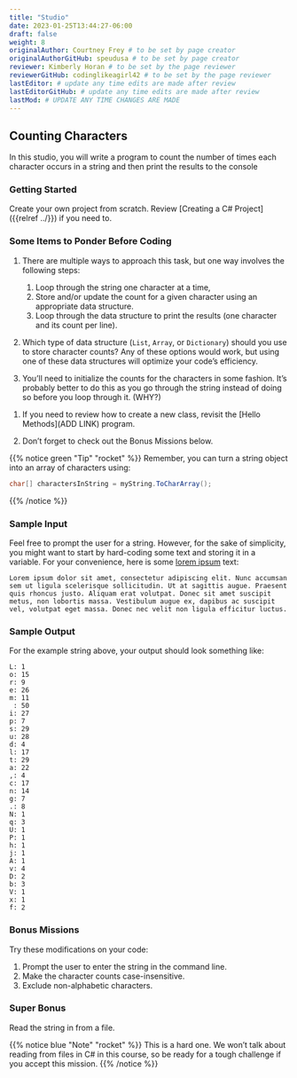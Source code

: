 ```yaml
---
title: "Studio"
date: 2023-01-25T13:44:27-06:00
draft: false
weight: 8
originalAuthor: Courtney Frey # to be set by page creator
originalAuthorGitHub: speudusa # to be set by page creator
reviewer: Kimberly Horan # to be set by the page reviewer
reviewerGitHub: codinglikeagirl42 # to be set by the page reviewer
lastEditor: # update any time edits are made after review
lastEditorGitHub: # update any time edits are made after review
lastMod: # UPDATE ANY TIME CHANGES ARE MADE
---
```


## Counting Characters

In this studio, you will write a program to count the number of times each character occurs in a string and then print the results to the console

### Getting Started

<!-- TODO: Link to chapter 1 -->
Create your own project from scratch. Review [Creating a C# Project]({{relref ../}}) if you need to.

### Some Items to Ponder Before Coding
1. There are multiple ways to approach this task, but one way involves the following steps:
   1. Loop through the string one character at a time,
   1. Store and/or update the count for a given character using an appropriate data structure.
   1. Loop through the data structure to print the results (one character and its count per line).

1. Which type of data structure (`List`, `Array`, or `Dictionary`) should you use to store character counts? Any of these options would work, but using one of these data structures will optimize your code’s efficiency.

1. You’ll need to initialize the counts for the characters in some fashion. It’s probably better to do this as you go through the string instead of doing so before you loop through it. (WHY?)

<!-- TODO: Link to chapter 2 -->
1. If you need to review how to create a new class, revisit the [Hello Methods](ADD LINK) program.

1. Don’t forget to check out the Bonus Missions below.

{{% notice green "Tip" "rocket" %}} 
Remember, you can turn a string object into an array of characters using:
   ```csharp
   char[] charactersInString = myString.ToCharArray();
   ```
{{% /notice %}}

### Sample Input
Feel free to prompt the user for a string. However, for the sake of simplicity, you might want to start by hard-coding some text and storing it in a variable. For your convenience, here is some [lorem ipsum](https://loremipsum.io/) text:

```
Lorem ipsum dolor sit amet, consectetur adipiscing elit. Nunc accumsan sem ut ligula scelerisque sollicitudin. Ut at sagittis augue. Praesent quis rhoncus justo. Aliquam erat volutpat. Donec sit amet suscipit metus, non lobortis massa. Vestibulum augue ex, dapibus ac suscipit vel, volutpat eget massa. Donec nec velit non ligula efficitur luctus.
```
### Sample Output
For the example string above, your output should look something like:
   ```
   L: 1
   o: 15
   r: 9
   e: 26
   m: 11
    : 50  
   i: 27
   p: 7
   s: 29
   u: 28
   d: 4
   l: 17
   t: 29
   a: 22
   ,: 4
   c: 17
   n: 14
   g: 7
   .: 8
   N: 1
   q: 3
   U: 1
   P: 1
   h: 1
   j: 1
   A: 1
   v: 4
   D: 2
   b: 3
   V: 1
   x: 1
   f: 2
   ```

### Bonus Missions
Try these modifications on your code:

   1. Prompt the user to enter the string in the command line.
   1. Make the character counts case-insensitive.
   1. Exclude non-alphabetic characters.

### Super Bonus
Read the string in from a file.

{{% notice blue "Note" "rocket" %}} 
This is a hard one. We won’t talk about reading from files in C# in this course, so be ready for a tough challenge if you accept this mission.
{{% /notice %}}